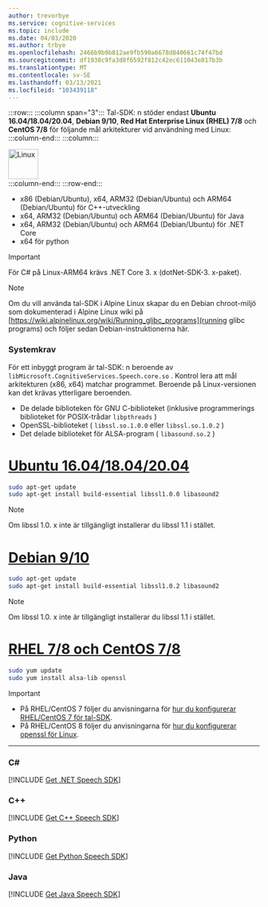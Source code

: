 ```yaml
---
author: trevorbye
ms.service: cognitive-services
ms.topic: include
ms.date: 04/03/2020
ms.author: trbye
ms.openlocfilehash: 2466b9b9b812ae9fb590a6678d840661c74f47bd
ms.sourcegitcommit: df1930c9fa3d8f6592f812c42ec611043e817b3b
ms.translationtype: MT
ms.contentlocale: sv-SE
ms.lasthandoff: 03/13/2021
ms.locfileid: "103439118"
---
```

:::row:::
    :::column span="3":::
        Tal-SDK: n stöder endast **Ubuntu 16.04/18.04/20.04**, **Debian 9/10**, **Red Hat Enterprise Linux (RHEL) 7/8** och **CentOS 7/8** för följande mål arkitekturer vid användning med Linux:
    :::column-end:::
    :::column:::
        <br>
        <div class="icon is-large">
            <img alt="Linux" src="https://docs.microsoft.com/media/logos/logo_linux-color.svg" width="60px">
        </div>
    :::column-end:::
:::row-end:::

- x86 (Debian/Ubuntu), x64, ARM32 (Debian/Ubuntu) och ARM64 (Debian/Ubuntu) för C++-utveckling
- x64, ARM32 (Debian/Ubuntu) och ARM64 (Debian/Ubuntu) för Java
- x64, ARM32 (Debian/Ubuntu) och ARM64 (Debian/Ubuntu) för .NET Core
- x64 för python

> [!IMPORTANT]
> För C# på Linux-ARM64 krävs .NET Core 3. x (dotNet-SDK-3. x-paket).

> [!NOTE]
> Om du vill använda tal-SDK i Alpine Linux skapar du en Debian chroot-miljö som dokumenterad i Alpine Linux wiki på [https://wiki.alpinelinux.org/wiki/Running_glibc_programs](running glibc programs) och följer sedan Debian-instruktionerna här.

### <a name="system-requirements"></a>Systemkrav

För ett inbyggt program är tal-SDK: n beroende av `libMicrosoft.CognitiveServices.Speech.core.so` . Kontrol lera att mål arkitekturen (x86, x64) matchar programmet. Beroende på Linux-versionen kan det krävas ytterligare beroenden.

- De delade biblioteken för GNU C-biblioteket (inklusive programmerings biblioteket för POSIX-trådar `libpthreads` )
- OpenSSL-biblioteket ( `libssl.so.1.0.0` eller `libssl.so.1.0.2` )
- Det delade biblioteket för ALSA-program ( `libasound.so.2` )

# <a name="ubuntu-160418042004"></a>[Ubuntu 16.04/18.04/20.04](#tab/ubuntu)

```Bash
sudo apt-get update
sudo apt-get install build-essential libssl1.0.0 libasound2
```

> [!NOTE]
> Om libssl 1.0. x inte är tillgängligt installerar du libssl 1.1 i stället.

# <a name="debian-910"></a>[Debian 9/10](#tab/debian)

```Bash
sudo apt-get update
sudo apt-get install build-essential libssl1.0.2 libasound2
```

> [!NOTE]
> Om libssl 1.0. x inte är tillgängligt installerar du libssl 1.1 i stället.

# <a name="rhel-78-and-centos-78"></a>[RHEL 7/8 och CentOS 7/8](#tab/rhel-centos)

```Bash
sudo yum update
sudo yum install alsa-lib openssl
```

> [!IMPORTANT]
> - På RHEL/CentOS 7 följer du anvisningarna för [hur du konfigurerar RHEL/CentOS 7 för tal-SDK](~/articles/cognitive-services/speech-service/how-to-configure-rhel-centos-7.md).
> - På RHEL/CentOS 8 följer du anvisningarna för [hur du konfigurerar openssl för Linux](~/articles/cognitive-services/speech-service/how-to-configure-openssl-linux.md).

---

### <a name="c"></a>C#

[!INCLUDE [Get .NET Speech SDK](get-speech-sdk-dotnet.md)]

### <a name="c"></a>C++

[!INCLUDE [Get C++ Speech SDK](get-speech-sdk-cpp.md)]

### <a name="python"></a>Python

[!INCLUDE [Get Python Speech SDK](get-speech-sdk-python.md)]

### <a name="java"></a>Java

[!INCLUDE [Get Java Speech SDK](get-speech-sdk-java.md)]
